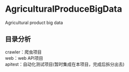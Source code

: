 # AgriculturalProduceBigData
Agricultural product big data

## 目录分析
crawler：爬虫项目  
web：web API项目  
apitest：自动化测试项目(暂时集成在本项目，完成后拆分出去)